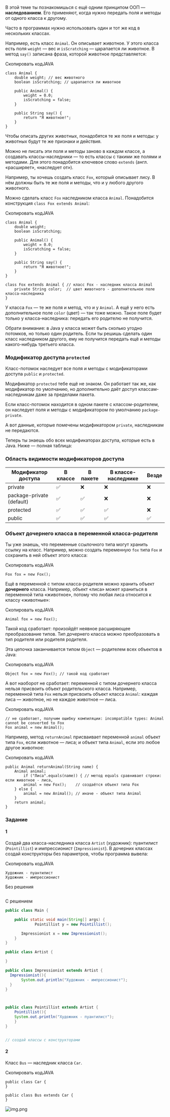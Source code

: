 В этой теме ты познакомишься с ещё одним принципом ООП — **наследованием**. Его применяют, когда нужно передать поля и методы от одного класса к другому.

Часто в программах нужно использовать один и тот же код в нескольких классах.

Например, есть класс `Animal`. Он описывает животное. У этого класса есть поля `weight` — вес и `isScratching` — царапается ли животное. В метод `say()` записана фраза, которой животное представляется:

Скопировать кодJAVA

```
class Animal {
    double weight; // вес животного
    boolean isScratching; // царапается ли животное

    public Animal() {
        weight = 0.0;
        isScratching = false;
    }

    public String say() {
        return "Я животное!";
    }
} 
```

Чтобы описать других животных, понадобятся те же поля и методы: у животных будут те же признаки и действия.

Можно не писать эти поля и методы заново в каждом классе, а создавать классы-наследники — то есть классы с такими же полями и методами. Для этого понадобится ключевое слово `extends` (англ. «расширяет», «наследует от»).

Например, ты хочешь создать класс `Fox`, который описывает лису. В нём должны быть те же поля и методы, что и у любого другого животного.

Можно сделать класс `Fox` наследником класса `Animal`. Понадобится конструкция `class Fox extends Animal`:

Скопировать кодJAVA

```
class Animal {
    double weight;
    boolean isScratching;

    public Animal() {
        weight = 0.0;
        isScratching = false;
    }

    public String say() {
        return "Я животное!";
    }
}

class Fox extends Animal { // класс Fox - наследник класса Animal
    private String color;  // цвет животного - дополнительное поле класса-наследника
} 
```

У класса `Fox` — те же поля и метод, что и у `Animal`. А ещё у него есть дополнительное поле `color` (цвет) — так тоже можно. Такое поле будет только у класса-наследника: передать его родителю не получится.

Обрати внимание: в Java у класса может быть сколько угодно потомков, но только один родитель. Если ты решишь сделать один класс наследником другого, ему не получится передать ещё и методы какого-нибудь третьего класса.

### Модификатор доступа `protected`

Класс-потомок наследует все поля и методы с модификаторами доступа `public` и `protected`.

Модификатор `protected` тебе ещё не знаком. Он работает так же, как модификатор по умолчанию, но дополнительно даёт доступ классам-наследникам даже за пределами пакета.

Если класс-потомок находится в одном пакете с классом-родителем, он наследует поля и методы с модификатором по умолчанию `package-private`.

А вот данные, которые помечены модификатором `private`, наследникам не передаются.

Теперь ты знаешь обо всех модификаторах доступа, которые есть в Java. Ниже — полная таблица:

### Область видимости модификаторов доступа

|Модификатор доступа|В классе|В пакете|В классе-наследнике|Везде|
|---|---|---|---|---|
|private|✅|❌|❌|❌|
|package-private (default)|✅|✅|❌|❌|
|protected|✅|✅|✅|❌|
|public|✅|✅|✅|✅|


### Объект дочернего класса в переменной класса-родителя

Ты уже знаешь, что переменные ссылочного типа могут хранить ссылку на класс. Например, можно создать переменную `fox` типа `Fox` и сохранить в ней объект этого класса:

Скопировать кодJAVA

```
Fox fox = new Fox(); 
```

Ещё в переменной с типом класса-родителя можно хранить объект **дочернего** класса. Например, объект «лиса» может храниться в переменной типа «животное», потому что любая лиса относится к классу «животные»:

Скопировать кодJAVA

```
Animal fox = new Fox(); 
```

Такой код сработает: произойдёт неявное расширяющее преобразование типов. Тип дочернего класса можно преобразовать в тип родителя или родителя родителя.

Эта цепочка заканчивается типом `Object` — родителем всех объектов в Java:

Скопировать кодJAVA

```
Object fox = new Fox(); // такой код сработает 
```

А вот наоборот не сработает: переменной с типом дочернего класса нельзя присвоить объект родительского класса. Например, переменной типа `Fox` нельзя присвоить объект класса `Animal`: каждая лиса — животное, но не каждое животное — лиса.

Скопировать кодJAVA

```
// не сработает, получим ошибку компиляции: incompatible types: Animal cannot be converted to Fox
Fox animal = new Animal(); 
```

Например, метод `returnAnimal` присваивает переменной `animal` объект типа `Fox`, если животное — лиса; и объект типа `Animal`, если это любое другое животное:

Скопировать кодJAVA

```
public Animal returnAnimal(String name) {
    Animal animal;
        if ("Лиса".equals(name)) { // метод equals сравнивает строки: если животное - лиса,
        animal = new Fox();    // создаётся объект типа Fox
    } else {
        animal = new Animal(); // иначе - объект типа Animal
    }
    return animal;
} 
```

### Задание
#### 1
Создай два класса-наследника класса `Artist` (художник): пуантилист (`Pointillist`) и импрессионист (`Impressionist`). В дочерних классах создай конструкторы без параметров, чтобы программа вывела:

Скопировать кодJAVA

```
Художник - пуантилист
Художник - импрессионист 
```
Без решения
```Java

```

С решением
```Java
public class Main {

    public static void main(String[] args) {
             Pointillist y = new Pointillist();

       Impressionist x = new Impressionist();
    }
}

public class Artist {

}

public class Impressionist extends Artist {
  Impressionist(){
       System.out.println("Художник - импрессионист");
  }
}



public class Pointillist extends Artist {
    Pointillist(){
    System.out.println("Художник - пуантилист");
    }
}


// создай классы с конструкторами
```

#### 2
Класс `Bus` — наследник класса `Car`.

Скопировать кодJAVA

```
public class Car {
}

public class Bus extends Car {
} 
```

![img.png](img%2Fimg.png)